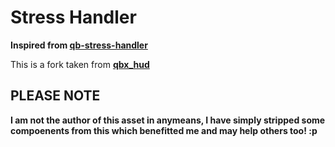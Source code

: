 # Stress Handler 
**Inspired from [qb-stress-handler](https://github.com/it-zeusx/qb-stress-handler)**

This is a fork taken from **[qbx_hud](https://github.com/Qbox-project/qbx_hud)**


## PLEASE NOTE

**I am not the author of this asset in anymeans, I have simply stripped some compoenents from this which benefitted me and may help others too! :p**
